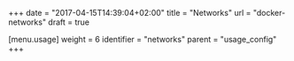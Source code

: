 +++
date = "2017-04-15T14:39:04+02:00"
title = "Networks"
url = "docker-networks"
draft = true

[menu.usage]
  weight = 6
  identifier = "networks"
  parent = "usage_config"
+++
